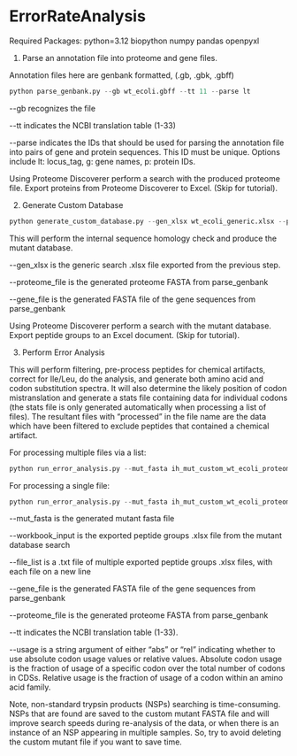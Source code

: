 # ErrorRateAnalysis

Required Packages: python=3.12 biopython numpy pandas openpyxl

1) Parse an annotation file into proteome and gene files.

Annotation files here are genbank formatted, (.gb, .gbk, .gbff)

```python
python parse_genbank.py --gb wt_ecoli.gbff --tt 11 --parse lt
```

--gb recognizes the file

--tt indicates the NCBI translation table (1-33)

--parse indicates the IDs that should be used for parsing the annotation file into pairs of gene and protein sequences. This ID must be unique. Options include lt: locus_tag, g: gene names, p: protein IDs.

Using Proteome Discoverer perform a search with the produced proteome file. Export proteins from Proteome Discoverer to Excel. (Skip for tutorial).

2) Generate Custom Database

```python
python generate_custom_database.py --gen_xlsx wt_ecoli_generic.xlsx --proteome_file wt_ecoli_proteome.fasta --gene_file wt_ecoli_genes.fasta
```

This will perform the internal sequence homology check and produce the mutant database.

--gen_xlsx is the generic search .xlsx file exported from the previous step.

--proteome_file is the generated proteome FASTA from parse_genbank

--gene_file is the generated FASTA file of the gene sequences from parse_genbank

Using Proteome Discoverer perform a search with the mutant database. Export peptide groups to an Excel document. (Skip for tutorial).

3) Perform Error Analysis

This will perform filtering, pre-process peptides for chemical artifacts, correct for Ile/Leu, do the analysis, and generate both amino acid and codon substitution spectra. It will also determine the likely position of codon mistranslation and generate a stats file containing data for individual codons (the stats file is only generated automatically when processing a list of files). The resultant files with “processed” in the file name are the data which have been filtered to exclude peptides that contained a chemical artifact.

For processing multiple files via a list:

```python
python run_error_analysis.py --mut_fasta ih_mut_custom_wt_ecoli_proteome.fasta --file_list wt_ecoli_file_list.txt --gene_file wt_ecoli_genes.fasta --protein_file wt_ecoli_proteome.fasta --tt 11 --usage abs
```

For processing a single file:

```python
python run_error_analysis.py --mut_fasta ih_mut_custom_wt_ecoli_proteome.fasta --workbook_input wt_ecoli-1.xlsx --gene_file wt_ecoli_genes.fasta --protein_file wt_ecoli_proteome.fasta --tt 11 --usage abs
```

--mut_fasta is the generated mutant fasta file

--workbook_input is the exported peptide groups .xlsx file from the mutant database search

--file_list is a .txt file of multiple exported peptide groups .xlsx files, with each file on a new line

--gene_file is the generated FASTA file of the gene sequences from parse_genbank

--proteome_file is the generated proteome FASTA from parse_genbank

--tt indicates the NCBI translation table (1-33). 

--usage is a string argument of either “abs” or “rel” indicating whether to use absolute codon usage values or relative values. Absolute codon usage is the fraction of usage of a specific codon over the total number of codons in CDSs. Relative usage is the fraction of usage of a codon within an amino acid family. 

Note, non-standard trypsin products (NSPs) searching is time-consuming. NSPs that are found are saved to the custom mutant FASTA file and will improve search speeds during re-analysis of the data, or when there is an instance of an NSP appearing in multiple samples. So, try to avoid deleting the custom mutant file if you want to save time.
